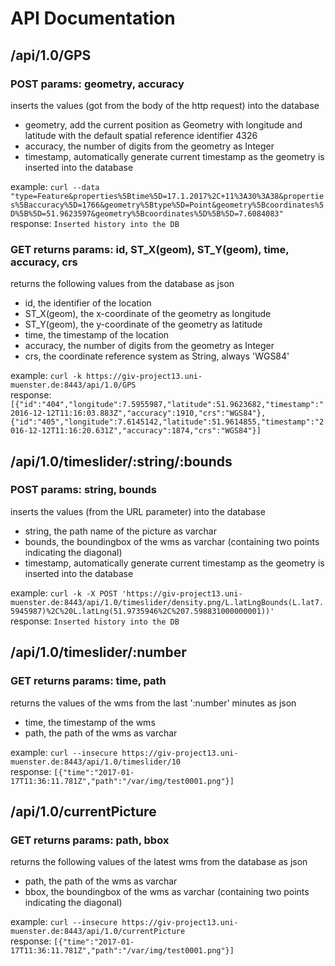 # API Documentation

## /api/1.0/GPS

### POST params: geometry, accuracy

inserts the values (got from the body of the http request) into the database
- geometry, add the current position as Geometry with longitude and latitude with the default spatial reference identifier 4326
- accuracy, the number of digits from the geometry as Integer
- timestamp, automatically generate current timestamp as the geometry is inserted into the database

example: `curl --data "type=Feature&properties%5Btime%5D=17.1.2017%2C+11%3A30%3A38&properties%5Baccuracy%5D=1766&geometry%5Btype%5D=Point&geometry%5Bcoordinates%5D%5B%5D=51.9623597&geometry%5Bcoordinates%5D%5B%5D=7.6084083"`<br>
response: `Inserted history into the DB`

### GET returns params: id, ST_X(geom), ST_Y(geom), time, accuracy, crs

returns the following values from the database as json
- id, the identifier of the location
- ST_X(geom), the x-coordinate of the geometry as longitude
- ST_Y(geom), the y-coordinate of the geometry as latitude
- time, the timestamp of the location
- accuracy, the number of digits from the geometry as Integer
- crs, the coordinate reference system as String, always 'WGS84'

example: `curl -k https://giv-project13.uni-muenster.de:8443/api/1.0/GPS`<br>
response: `[{"id":"404","longitude":7.5955987,"latitude":51.9623682,"timestamp":"2016-12-12T11:16:03.883Z","accuracy":1910,"crs":"WGS84"},{"id":"405","longitude":7.6145142,"latitude":51.9614855,"timestamp":"2016-12-12T11:16:20.631Z","accuracy":1874,"crs":"WGS84"}]`

## /api/1.0/timeslider/:string/:bounds

### POST params: string, bounds

inserts the values (from the URL parameter) into the database
- string, the path name of the picture as varchar
- bounds, the boundingbox of the wms as varchar (containing two points indicating the diagonal)
- timestamp, automatically generate current timestamp as the geometry is inserted into the database

example: `curl -k -X POST 'https://giv-project13.uni-muenster.de:8443/api/1.0/timeslider/density.png/L.latLngBounds(L.lat7.5945987)%2C%20L.latLng(51.9735946%2C%207.598831000000001))'`<br>
response: `Inserted history into the DB`

## /api/1.0/timeslider/:number

### GET returns params: time, path

returns the values of the wms from the last ':number' minutes as json
- time, the timestamp of the wms
- path, the path of the wms as varchar 

example: `curl --insecure https://giv-project13.uni-muenster.de:8443/api/1.0/timeslider/10`<br>
response: `[{"time":"2017-01-17T11:36:11.781Z","path":"/var/img/test0001.png"}]`

## /api/1.0/currentPicture

### GET returns params: path, bbox

returns the following values of the latest wms from the database as json
- path, the path of the wms as varchar
- bbox, the boundingbox of the wms as varchar (containing two points indicating the diagonal)

example: `curl --insecure https://giv-project13.uni-muenster.de:8443/api/1.0/currentPicture`<br>
response: `[{"time":"2017-01-17T11:36:11.781Z","path":"/var/img/test0001.png"}]`
